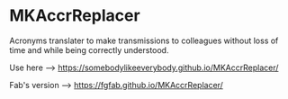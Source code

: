 # MKAccrReplacer
Acronyms translater to make transmissions to colleagues without loss of time and while being correctly understood.

Use here --> https://somebodylikeeverybody.github.io/MKAccrReplacer/

Fab's version -->  https://fgfab.github.io/MKAccrReplacer/
